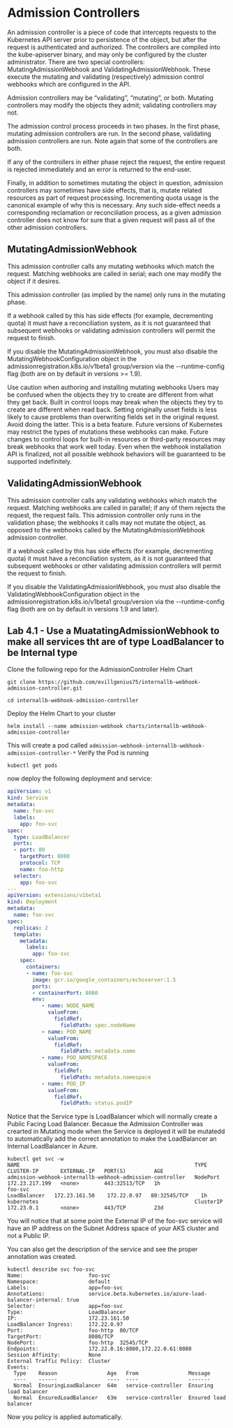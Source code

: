 # Admission Controllers

An admission controller is a piece of code that intercepts requests to the Kubernetes API server prior to persistence of the object, but after the request is authenticated and authorized. The controllers are compiled into the kube-apiserver binary, and may only be configured by the cluster administrator. There are two special controllers: MutatingAdmissionWebhook and ValidatingAdmissionWebhook. These execute the mutating and validating (respectively) admission control webhooks which are configured in the API.

Admission controllers may be “validating”, “mutating”, or both. Mutating controllers may modify the objects they admit; validating controllers may not.

The admission control process proceeds in two phases. In the first phase, mutating admission controllers are run. In the second phase, validating admission controllers are run. Note again that some of the controllers are both.

If any of the controllers in either phase reject the request, the entire request is rejected immediately and an error is returned to the end-user.

Finally, in addition to sometimes mutating the object in question, admission controllers may sometimes have side effects, that is, mutate related resources as part of request processing. Incrementing quota usage is the canonical example of why this is necessary. Any such side-effect needs a corresponding reclamation or reconciliation process, as a given admission controller does not know for sure that a given request will pass all of the other admission controllers.

## MutatingAdmissionWebhook
This admission controller calls any mutating webhooks which match the request. Matching webhooks are called in serial; each one may modify the object if it desires.

This admission controller (as implied by the name) only runs in the mutating phase.

If a webhook called by this has side effects (for example, decrementing quota) it must have a reconciliation system, as it is not guaranteed that subsequent webhooks or validating admission controllers will permit the request to finish.

If you disable the MutatingAdmissionWebhook, you must also disable the MutatingWebhookConfiguration object in the admissionregistration.k8s.io/v1beta1 group/version via the --runtime-config flag (both are on by default in versions >= 1.9).

Use caution when authoring and installing mutating webhooks
Users may be confused when the objects they try to create are different from what they get back.
Built in control loops may break when the objects they try to create are different when read back.
Setting originally unset fields is less likely to cause problems than overwriting fields set in the original request. Avoid doing the latter.
This is a beta feature. Future versions of Kubernetes may restrict the types of mutations these webhooks can make.
Future changes to control loops for built-in resources or third-party resources may break webhooks that work well today. Even when the webhook installation API is finalized, not all possible webhook behaviors will be guaranteed to be supported indefinitely.

## ValidatingAdmissionWebhook
This admission controller calls any validating webhooks which match the request. Matching webhooks are called in parallel; if any of them rejects the request, the request fails. This admission controller only runs in the validation phase; the webhooks it calls may not mutate the object, as opposed to the webhooks called by the MutatingAdmissionWebhook admission controller.

If a webhook called by this has side effects (for example, decrementing quota) it must have a reconciliation system, as it is not guaranteed that subsequent webhooks or other validating admission controllers will permit the request to finish.

If you disable the ValidatingAdmissionWebhook, you must also disable the ValidatingWebhookConfiguration object in the admissionregistration.k8s.io/v1beta1 group/version via the --runtime-config flag (both are on by default in versions 1.9 and later).

## Lab 4.1 - Use a MuatatingAdmissionWebhook to make all services tht are of type LoadBalancer to be Internal type

Clone the following repo for the AdmissionController Helm Chart

```console
git clone https://github.com/evillgenius75/internallb-webhook-admission-controller.git

cd internallb-webhook-admission-controller
```

Deploy the Helm Chart to your cluster

```console
helm install --name admission-webhook charts/internallb-webhook-admission-controller
```

This will create a pod called `admission-webhook-internallb-webhook-admission-controller-*`
Verify the Pod is running

```console
kubectl get pods
```

now deploy the following deployment and service:

```yaml
apiVersion: v1
kind: Service
metadata:
  name: foo-svc
  labels:
    app: foo-svc
spec:
  type: LoadBalancer
  ports:
  - port: 80
    targetPort: 8080
    protocol: TCP
    name: foo-http
  selector:
    app: foo-svc
---
apiVersion: extensions/v1beta1
kind: Deployment
metadata:
  name: foo-svc
spec:
  replicas: 2
  template:
    metadata:
      labels:
        app: foo-svc
    spec:
      containers:
      - name: foo-svc
        image: gcr.io/google_containers/echoserver:1.5
        ports:
        - containerPort: 8080
        env:
           - name: NODE_NAME
             valueFrom:
               fieldRef:
                 fieldPath: spec.nodeName
           - name: POD_NAME
             valueFrom:
               fieldRef:
                 fieldPath: metadata.name
           - name: POD_NAMESPACE
             valueFrom:
               fieldRef:
                 fieldPath: metadata.namespace
           - name: POD_IP
             valueFrom:
               fieldRef:
                 fieldPath: status.podIP
```

Notice that the Service type is LoadBalancer which will normally create a Public Facing Load Balancer. Becasue the Admission Controller was crearted in Mutating mode when the Service is deployed it will be mutatedd to automatically add the correct annotation to make the LoadBalancer an Internal LoadBalancer in Azure.

```console
kubectl get svc -w
NAME                                                        TYPE           CLUSTER-IP       EXTERNAL-IP   PORT(S)         AGE
admission-webhook-internallb-webhook-admission-controller   NodePort       172.23.217.199   <none>        443:32513/TCP   1h
foo-svc                                                     LoadBalancer   172.23.161.50    172.22.0.97   80:32545/TCP    1h
kubernetes                                                  ClusterIP      172.23.0.1       <none>        443/TCP         23d
```

You will notice that at some point the External IP of the foo-svc service will have an IP address on the Subnet Address space of your AKS cluster and not a Public IP. 

You can also get the description of the service and see the proper annotation was created.

```console
kubectl describe svc foo-svc
Name:                     foo-svc
Namespace:                default
Labels:                   app=foo-svc
Annotations:              service.beta.kubernetes.io/azure-load-balancer-internal: true
Selector:                 app=foo-svc
Type:                     LoadBalancer
IP:                       172.23.161.50
LoadBalancer Ingress:     172.22.0.97
Port:                     foo-http  80/TCP
TargetPort:               8080/TCP
NodePort:                 foo-http  32545/TCP
Endpoints:                172.22.0.16:8080,172.22.0.61:8080
Session Affinity:         None
External Traffic Policy:  Cluster
Events:
  Type    Reason                Age   From                Message
  ----    ------                ----  ----                -------
  Normal  EnsuringLoadBalancer  64m   service-controller  Ensuring load balancer
  Normal  EnsuredLoadBalancer   63m   service-controller  Ensured load balancer
```

Now you policy is applied automatically.